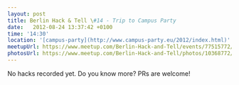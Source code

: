 ```yaml
---
layout: post
title: Berlin Hack & Tell \#14 - Trip to Campus Party
date:   2012-08-24 13:37:42 +0100
time: '14:30'
location: '[campus-party](http://www.campus-party.eu/2012/index.html)'
meetupUrl: https://www.meetup.com/Berlin-Hack-and-Tell/events/77515772/
photosUrl: https://www.meetup.com/Berlin-Hack-and-Tell/photos/10368772/
---
```


No hacks recorded yet. Do you know more? PRs are welcome!
